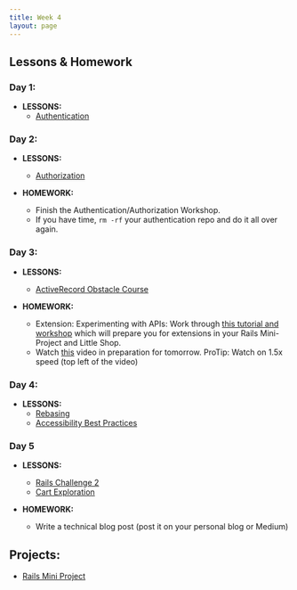 ```yaml
---
title: Week 4
layout: page
---
```


## Lessons & Homework

### Day 1:

* **LESSONS:**
  - [Authentication](../lessons/authentication)

### Day 2:

* **LESSONS:**
  - [Authorization](../lessons/authorization)

* **HOMEWORK:**
  - Finish the Authentication/Authorization Workshop.
  - If you have time, `rm -rf` your authentication repo and do it all over again.

### Day 3:

* **LESSONS:**
  - [ActiveRecord Obstacle Course](../misc/active_record_obstacle_course)

* **HOMEWORK:**
  - Extension: Experimenting with APIs: Work through [this tutorial and workshop](../misc/exploring_apis_workshop) which will prepare you for extensions in your Rails Mini-Project and Little Shop.
  - Watch [this](https://vimeo.com/135210007) video in preparation for tomorrow. ProTip: Watch on 1.5x speed (top left of the video)

### Day 4:

* **LESSONS:**
  - [Rebasing](../lessons/intro_to_rebasing)
  - [Accessibility Best Practices](../lessons/accessibility_best_practices)


### Day 5

* **LESSONS:**
  - [Rails Challenge 2](https://github.com/turingschool-examples/rails_challenge_2)
  - [Cart Exploration](../misc/cart_exploration)

* **HOMEWORK:**
  - Write a technical blog post (post it on your personal blog or Medium)

## Projects:

* [Rails Mini Project](../projects/mini-project)
